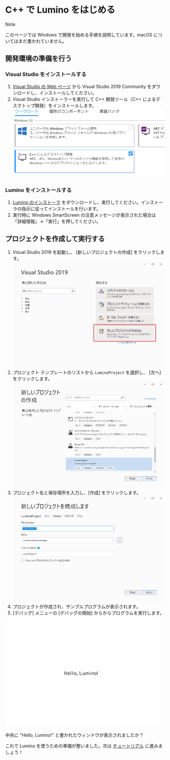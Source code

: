 C++ で Lumino をはじめる
==========

> [!Note]
> このページでは Windows で開発を始める手順を説明しています。macOS についてはまだ書かれていません。

開発環境の準備を行う
--------

### Visual Studio をインストールする

1. [Visual Studio の Web ページ](https://visualstudio.microsoft.com/ja/downloads/) から Visual Studio 2019 Community をダウンロードし、インストールしてください。
2. Visual Studio インストーラーを実行して C++ 開発ツール（C++ によるデスクトップ開発）をインストールします。
![](img/IntroductionAndGettingStarted-1.png)


### Lumino をインストールする

1. [Lumino のインストーラ](http://nnmy.sakura.ne.jp/archive/lumino/v0.10.0/Lumino-v0.10.0-Windows.msi) をダウンロードし、実行してください。インストーラの指示に従ってインストールを行います。
2. 実行時に Windows SmartScreen の注意メッセージが表示された場合は「詳細情報」→「実行」を押してください。


プロジェクトを作成して実行する
--------

1. Visual Studio 2019 を起動し、 [新しいプロジェクトの作成] をクリックします。 ![](img/getting-started-native-1.png)
2. プロジェクト テンプレートのリストから `LuminoProject` を選択し、 [次へ] をクリックします。 ![](img/getting-started-native-2.png)
3. プロジェクト名と保存場所を入力し、[作成] をクリックします。 ![](img/getting-started-native-3.png)
4. プロジェクトが作成され、サンプルプログラムが表示されます。
5. [デバッグ] メニューの [デバッグの開始] からからプログラムを実行します。


![](img/first-program.png)

中央に "Hello, Lumino!" と書かれたウィンドウが表示されましたか？

これで Lumino を使うための準備が整いました。次は [チュートリアル](../first-tutorial/1-basic.md) に進みましょう！

